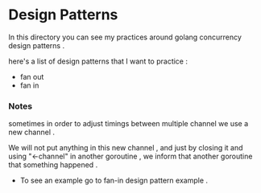 
# Design Patterns

In this directory you can see my practices around golang concurrency design patterns .

here's a list of design patterns that I want to practice : 
* fan out
* fan in

### Notes 

sometimes in order to adjust timings between multiple channel we use a new channel . 

We will not put anything in this new channel , and just by closing it and using "<-channel" 
in another goroutine , we inform that another goroutine that something happened . 


* To see an example go to fan-in design pattern example . 